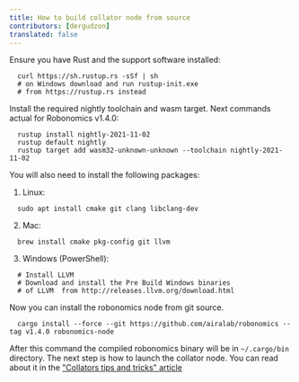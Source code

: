 ```yaml
---
title: How to build collator node from source
contributors: [dergudzon]
translated: false
---
```


Ensure you have Rust and the support software installed:

```
  curl https://sh.rustup.rs -sSf | sh
  # on Windows download and run rustup-init.exe
  # from https://rustup.rs instead
```

Install the required nightly toolchain and wasm target.
Next commands actual for Robonomics v1.4.0:

```
  rustup install nightly-2021-11-02
  rustup default nightly
  rustup target add wasm32-unknown-unknown --toolchain nightly-2021-11-02
```
You will also need to install the following packages:

  1. Linux:

  ```
    sudo apt install cmake git clang libclang-dev
  ```
  2. Mac:

  ```
    brew install cmake pkg-config git llvm
  ```
  3. Windows (PowerShell):

  ```
    # Install LLVM
    # Download and install the Pre Build Windows binaries
    # of LLVM  from http://releases.llvm.org/download.html
  ```
Now you can install the robonomics node from git source.

```
  cargo install --force --git https://github.com/airalab/robonomics --tag v1.4.0 robonomics-node
```
After this command the compiled robonomics binary will be in `~/.cargo/bin` directory.
The next step is how to launch the collator node. You can read about it in the ["Collators tips and tricks" article](/docs/collators-tips-and-tricks/)